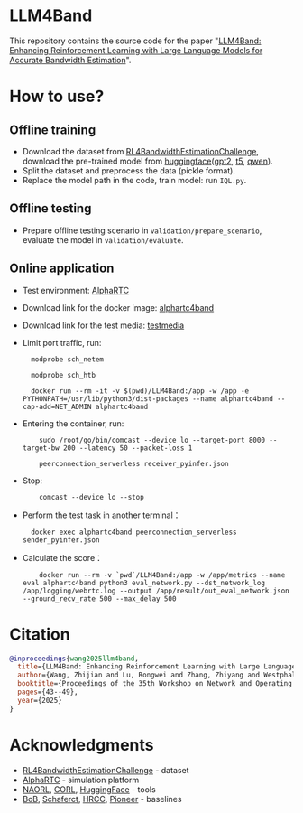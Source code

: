 # LLM4Band
This repository contains the source code for the paper "[LLM4Band: Enhancing Reinforcement Learning with Large Language Models for Accurate Bandwidth Estimation](https://dl.acm.org/doi/10.1145/3712678.3721880)".

# How to use?
## Offline training
- Download the dataset from [RL4BandwidthEstimationChallenge](https://github.com/microsoft/RL4BandwidthEstimationChallenge), download the pre-trained model from [huggingface](https://huggingface.co/)([gpt2](https://huggingface.co/openai-community/gpt2), [t5](https://huggingface.co/google-t5/t5-base), [qwen](https://huggingface.co/Qwen/Qwen1.5-0.5B)).
- Split the dataset and preprocess the data (pickle format).
- Replace the model path in the code, train model: run `IQL.py`.
## Offline testing
- Prepare offline testing scenario in `validation/prepare_scenario`, evaluate the model in `validation/evaluate`.
## Online application
- Test environment: [AlphaRTC](https://github.com/OpenNetLab/AlphaRTC)
- Download link for the docker image: [alphartc4band](https://pan.baidu.com/s/1ZlkEEDYT37o0YSfnq1XCKQ?pwd=zdev)
- Download link for the test media: [testmedia](https://pan.baidu.com/s/1Ff_50IjUR2MCe3UZFrx4Ig?pwd=vknw)
- Limit port traffic, run:
  
        modprobe sch_netem

        modprobe sch_htb
  
        docker run --rm -it -v $(pwd)/LLM4Band:/app -w /app -e PYTHONPATH=/usr/lib/python3/dist-packages --name alphartc4band --cap-add=NET_ADMIN alphartc4band
- Entering the container, run:
  
          sudo /root/go/bin/comcast --device lo --target-port 8000 --target-bw 200 --latency 50 --packet-loss 1
  
          peerconnection_serverless receiver_pyinfer.json
- Stop:
  
          comcast --device lo --stop
- Perform the test task in another terminal：
  
        docker exec alphartc4band peerconnection_serverless sender_pyinfer.json
- Calculate the score：
  
          docker run --rm -v `pwd`/LLM4Band:/app -w /app/metrics --name eval alphartc4band python3 eval_network.py --dst_network_log /app/logging/webrtc.log --output /app/result/out_eval_network.json --ground_recv_rate 500 --max_delay 500
# Citation
```bibtex
@inproceedings{wang2025llm4band,
  title={LLM4Band: Enhancing Reinforcement Learning with Large Language Models for Accurate Bandwidth Estimation},
  author={Wang, Zhijian and Lu, Rongwei and Zhang, Zhiyang and Westphal, Cedric and He, Dongbiao and Jiang, Jingyan},
  booktitle={Proceedings of the 35th Workshop on Network and Operating System Support for Digital Audio and Video},
  pages={43--49},
  year={2025}
}
```
# Acknowledgments
- [RL4BandwidthEstimationChallenge](https://github.com/microsoft/RL4BandwidthEstimationChallenge) - dataset
- [AlphaRTC](https://github.com/OpenNetLab/AlphaRTC) - simulation platform
- [NAORL](https://github.com/bytedance/offline-RL-congestion-control), [CORL](https://github.com/tinkoff-ai/CORL), [HuggingFace](https://huggingface.co/) - tools
- [BoB](https://github.com/NUStreaming/BoB), [Schaferct](https://github.com/n13eho/Schaferct), [HRCC](https://github.com/thegreatwb/HRCC), [Pioneer](https://github.com/sjtu-medialab/Pioneer) - baselines
